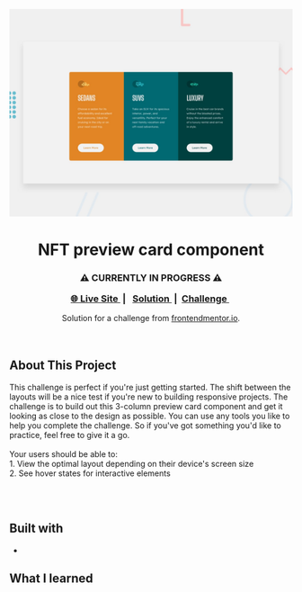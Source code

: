 <img src="https://github.com/WayneTasaki/3columnPreviewCard/blob/main/design/desktop-preview.jpg"></img>
<h1 align="center">NFT preview card component</h1>

<div align="center">
  <h3>
  <p> ⚠️ CURRENTLY IN PROGRESS ⚠️</p>
    <a href="">🌐 Live Site </a>  |  
    <a href=""> Solution </a> | 
    <a href=""> Challenge </a> 
  </h3>
</div>
<div align="center">
   Solution for a challenge from  <a href="https://www.frontendmentor.io/" target="_blank">frontendmentor.io</a>.
</div>
<br>
<br>

## About This Project

<p>This challenge is perfect if you're just getting started. The shift between the layouts will be a nice test if you're new to building responsive projects.
The challenge is to build out this 3-column preview card component and get it looking as close to the design as possible.
You can use any tools you like to help you complete the challenge. So if you've got something you'd like to practice, feel free to give it a go.
<br>
<br>
Your users should be able to:
<br>
1. View the optimal layout depending on their device's screen size
<br>
2. See hover states for interactive elements</p>
<br>
<br>




## Built with 

- 

## What I learned
